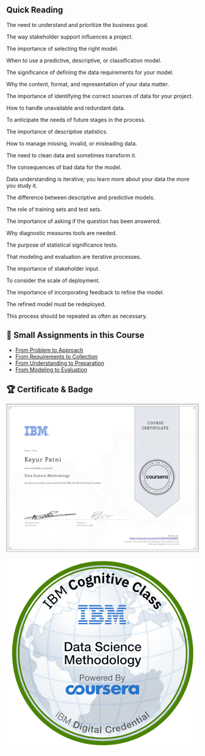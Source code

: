 
## **Quick Reading**

The need to understand and prioritize the business goal.

The way stakeholder support influences a project.

The importance of selecting the right model.

When to use a predictive, descriptive, or classification model.

The significance of defining the data requirements for your model.

Why the content, format, and representation of your data matter.

The importance of identifying the correct sources of data for your project.

How to handle unavailable and redundant data.

To anticipate the needs of future stages in the process.

The importance of descriptive statistics.

How to manage missing, invalid, or misleading data.

The need to clean data and sometimes transform it.

The consequences of bad data for the model.

Data understanding is iterative; you learn more about your data the more you study it.

The difference between descriptive and predictive models.

The role of training sets and test sets.

The importance of asking if the question has been answered.

Why diagnostic measures tools are needed.

The purpose of statistical significance tests.

That modeling and evaluation are iterative processes.

The importance of stakeholder input.

To consider the scale of deployment.

The importance of incorporating feedback to refine the model.

The refined model must be redeployed.

This process should be repeated as often as necessary.

## 📂 Small Assignments in this Course

- [From Problem to Approach](From%20Problem%20to%20Approach.ipynb)
- [From Requirements to Collection](From%20Requirements%20to%20Collection.ipynb)
- [From Understanding to Preparation](From%20Understanding%20to%20Preparation.ipynb)
- [From Modeling to Evaluation](From%20Modeling%20to%20Evaluation.ipynb)


## 🏆 Certificate & Badge

[![Certificate](certificate.png)](https://www.coursera.org/account/accomplishments/verify/IEKXQCOPZ2OF)

![Badge](badge.png)
